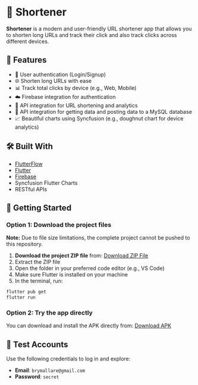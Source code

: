 
# 🔗 Shortener

**Shortener** is a modern and user-friendly URL shortener app that allows you to shorten long URLs and track their click and also track clicks across different devices.

## 📱 Features

- 🔐 User authentication (Login/Signup)
- 🌐 Shorten long URLs with ease
- 📊 Track total clicks by device (e.g., Web, Mobile)
- ☁️ Firebase integration for authentication
- 🔗 API integration for URL shortening and analytics
- 💾 API integration for getting data and posting data to a MySQL database
- 📈 Beautiful charts using Syncfusion (e.g., doughnut chart for device analytics)

## 🛠️ Built With

- [FlutterFlow](https://flutterflow.io/)
- [Flutter](https://flutter.dev/)
- [Firebase](https://firebase.google.com/)
- Syncfusion Flutter Charts
- RESTful APIs

## 🚀 Getting Started

### Option 1: Download the project files

**Note:** Due to file size limitations, the complete project cannot be pushed to this repository.

1. **Download the project ZIP file** from: [Download ZIP File](https://drive.google.com/file/d/1sM7m4hTWpdX1x3SGZAD3gjPzdKM0W4-1/view?usp=sharing)
2. Extract the ZIP file
3. Open the folder in your preferred code editor (e.g., VS Code)
4. Make sure Flutter is installed on your machine
5. In the terminal, run:

```bash
flutter pub get
flutter run
```

### Option 2: Try the app directly

You can download and install the APK directly from: [Download APK](https://drive.google.com/file/d/1U0Ict8Su1m_oV288RbHk2wALCFLLAlV2/view?usp=sharing)

## 📝 Test Accounts
Use the following credentials to log in and explore:
* **Email**: `brymallare@gmail.com`
* **Password**: `secret`
